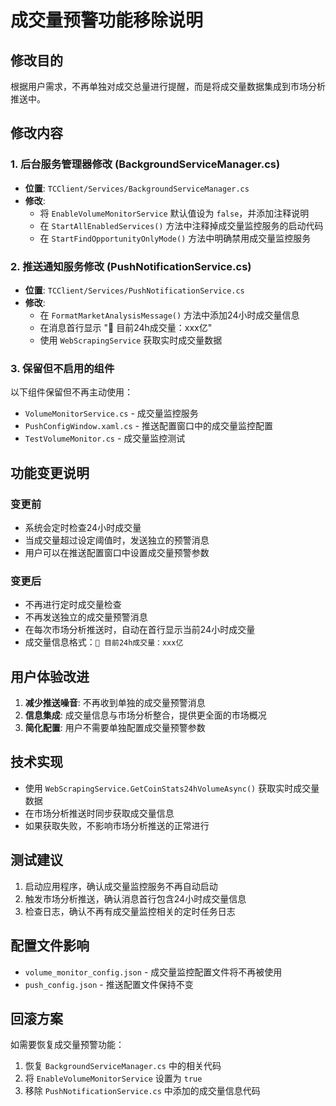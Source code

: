 # 成交量预警功能移除说明

## 修改目的
根据用户需求，不再单独对成交总量进行提醒，而是将成交量数据集成到市场分析推送中。

## 修改内容

### 1. 后台服务管理器修改 (BackgroundServiceManager.cs)
- **位置**: `TCClient/Services/BackgroundServiceManager.cs`
- **修改**: 
  - 将 `EnableVolumeMonitorService` 默认值设为 `false`，并添加注释说明
  - 在 `StartAllEnabledServices()` 方法中注释掉成交量监控服务的启动代码
  - 在 `StartFindOpportunityOnlyMode()` 方法中明确禁用成交量监控服务

### 2. 推送通知服务修改 (PushNotificationService.cs)
- **位置**: `TCClient/Services/PushNotificationService.cs`
- **修改**: 
  - 在 `FormatMarketAnalysisMessage()` 方法中添加24小时成交量信息
  - 在消息首行显示 "🔢 目前24h成交量：xxx亿"
  - 使用 `WebScrapingService` 获取实时成交量数据

### 3. 保留但不启用的组件
以下组件保留但不再主动使用：
- `VolumeMonitorService.cs` - 成交量监控服务
- `PushConfigWindow.xaml.cs` - 推送配置窗口中的成交量监控配置
- `TestVolumeMonitor.cs` - 成交量监控测试

## 功能变更说明

### 变更前
- 系统会定时检查24小时成交量
- 当成交量超过设定阈值时，发送独立的预警消息
- 用户可以在推送配置窗口中设置成交量预警参数

### 变更后
- 不再进行定时成交量检查
- 不再发送独立的成交量预警消息
- 在每次市场分析推送时，自动在首行显示当前24小时成交量
- 成交量信息格式：`🔢 目前24h成交量：xxx亿`

## 用户体验改进
1. **减少推送噪音**: 不再收到单独的成交量预警消息
2. **信息集成**: 成交量信息与市场分析整合，提供更全面的市场概况
3. **简化配置**: 用户不需要单独配置成交量预警参数

## 技术实现
- 使用 `WebScrapingService.GetCoinStats24hVolumeAsync()` 获取实时成交量数据
- 在市场分析推送时同步获取成交量信息
- 如果获取失败，不影响市场分析推送的正常进行

## 测试建议
1. 启动应用程序，确认成交量监控服务不再自动启动
2. 触发市场分析推送，确认消息首行包含24小时成交量信息
3. 检查日志，确认不再有成交量监控相关的定时任务日志

## 配置文件影响
- `volume_monitor_config.json` - 成交量监控配置文件将不再被使用
- `push_config.json` - 推送配置文件保持不变

## 回滚方案
如需要恢复成交量预警功能：
1. 恢复 `BackgroundServiceManager.cs` 中的相关代码
2. 将 `EnableVolumeMonitorService` 设置为 `true`
3. 移除 `PushNotificationService.cs` 中添加的成交量信息代码 